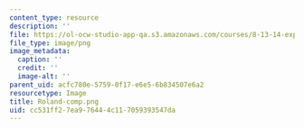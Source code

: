 ```yaml
---
content_type: resource
description: ''
file: https://ol-ocw-studio-app-qa.s3.amazonaws.com/courses/8-13-14-experimental-physics-i-ii-junior-lab-fall-2016-spring-2017/cc531ff27ea976444c117059393547da_Roland-comp.png
file_type: image/png
image_metadata:
  caption: ''
  credit: ''
  image-alt: ''
parent_uid: acfc780e-5759-0f17-e6e5-6b834507e6a2
resourcetype: Image
title: Roland-comp.png
uid: cc531ff2-7ea9-7644-4c11-7059393547da
---
```

